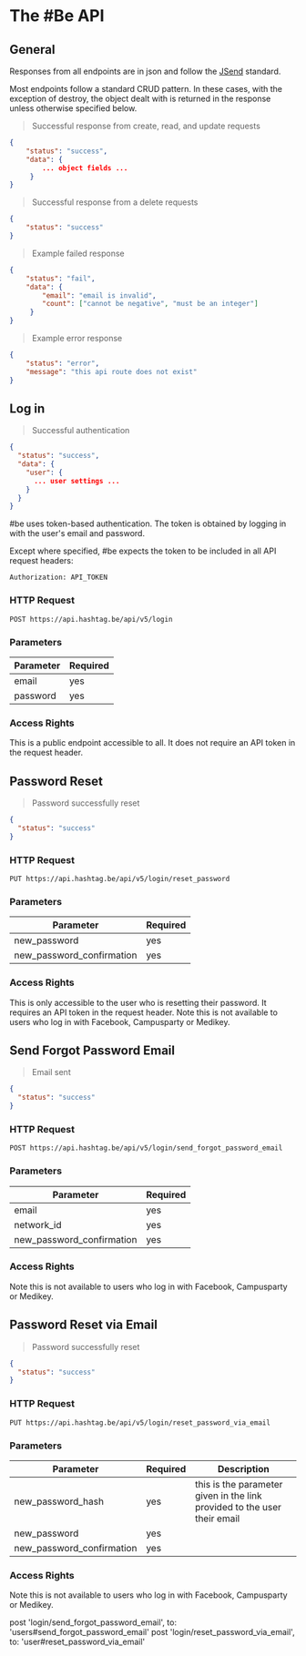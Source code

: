 # The #Be API




## General

Responses from all endpoints are in json and follow the <a href="https://labs.omniti.com/labs/jsend">JSend</a> standard.

Most endpoints follow a standard CRUD pattern. In these cases, with the exception of destroy, the object dealt with is returned in the response unless otherwise specified below.

> Successful response from create, read, and update requests

```json
{
    "status": "success",
    "data": {
        ... object fields ...
     }
}
```

> Successful response from a delete requests

```json
{
    "status": "success"
}
```

> Example failed response

```json
{
    "status": "fail",
    "data": {
        "email": "email is invalid",
        "count": ["cannot be negative", "must be an integer"]
     }
}
```

> Example error response

```json
{
    "status": "error",
    "message": "this api route does not exist"
}
```




## Log in

> Successful authentication

```json
{
  "status": "success",
  "data": {
    "user": {
      ... user settings ...
    }  
  }
}
```

\#be uses token-based authentication. The token is obtained by logging in with the user's email and password.

Except where specified, \#be expects the token to be included in all API request headers:

`Authorization: API_TOKEN`

### HTTP Request

`POST https://api.hashtag.be/api/v5/login`

### Parameters

Parameter | Required
--------- | --------
email | yes
password | yes

### Access Rights

This is a public endpoint accessible to all. It does not require an API token in the request header.




## Password Reset

> Password successfully reset

```json
{
  "status": "success"
}
```

### HTTP Request

`PUT https://api.hashtag.be/api/v5/login/reset_password`

### Parameters

Parameter | Required
--------- | --------
new_password | yes
new_password_confirmation | yes

### Access Rights

This is only accessible to the user who is resetting their password. It requires an API token in the request header. Note this is not available to users who log in with Facebook, Campusparty or Medikey.




## Send Forgot Password Email

> Email sent

```json
{
  "status": "success"
}
```

### HTTP Request

`POST https://api.hashtag.be/api/v5/login/send_forgot_password_email`

### Parameters

Parameter | Required 
--------- | -------- 
email | yes 
network_id | yes
new_password_confirmation | yes

### Access Rights

Note this is not available to users who log in with Facebook, Campusparty or Medikey.




## Password Reset via Email

> Password successfully reset

```json
{
  "status": "success"
}
```

### HTTP Request

`PUT https://api.hashtag.be/api/v5/login/reset_password_via_email`

### Parameters

Parameter | Required | Description
--------- | -------- | -----------
new_password_hash | yes | this is the parameter given in the link provided to the user their email
new_password | yes |
new_password_confirmation | yes |

### Access Rights

Note this is not available to users who log in with Facebook, Campusparty or Medikey.





post 'login/send_forgot_password_email', to: 'users#send_forgot_password_email'
      post 'login/reset_password_via_email', to: 'user#reset_password_via_email'


